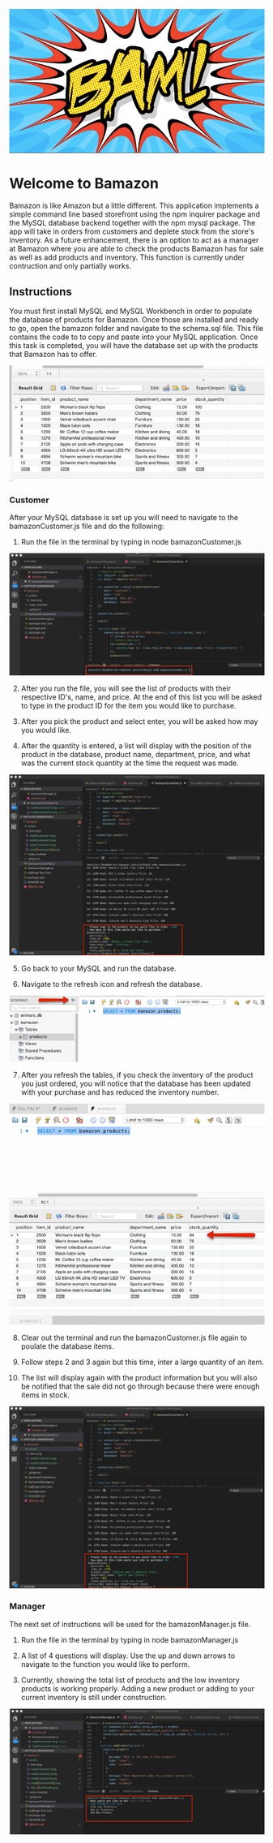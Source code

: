 ![bam](https://github.com/jldueyusa/bamazon/blob/master/assets/bam.png)
# Welcome to Bamazon 

Bamazon is like Amazon but a little different. This application implements a simple command line based storefront using the npm inquirer package and the MySQL database backend together with the npm mysql package. The app will take in orders from customers and deplete stock from the store's inventory. As a future enhancement, there is an option to act as a manager at Bamazon where you are able to check the products Bamazon has for sale as well as add products and inventory. This function is currently under contruction and only partially works. 

## Instructions

You must first install MySQL and MySQL Workbench in order to populate the database of products for Bamazon. Once those are installed and ready to go, open the bamazon folder and navigate to the schema.sql file. This file contains the code to to copy and paste into your MySQL application. Once this task is completed, you will have the database set up with the products that Bamazon has to offer.

![SQL DB List](https://github.com/jldueyusa/bamazon/blob/master/assets/nodeCustomerSQL.png)

### Customer

After your MySQL database is set up you will need to navigate to the bamazonCustomer.js file and do the following:

1. Run the file in the terminal by typing in node bamazonCustomer.js

![nodeCustomer1](https://github.com/jldueyusa/bamazon/blob/master/assets/nodeCustomer1.png)

2. After you run the file, you will see the list of products with their respective ID's, name, and price. At the end of this list you will be asked to type in the product ID for the item you would like to purchase. 

3. After you pick the product and select enter, you will be asked how may you would like.

4. After the quantity is entered, a list will display with the position of the product in the database, product name, department, price, and what was the current stock quantity at the time the request was made.

![nodeCustomer2](https://github.com/jldueyusa/bamazon/blob/master/assets/nodeCustomer2.png)

5. Go back to your MySQL and run the database.

6. Navigate to the refresh icon and refresh the database. 

![SQL Refresh](https://github.com/jldueyusa/bamazon/blob/master/assets/SQL_refresh.png)

7. After you refresh the tables, if you check the inventory of the product you just ordered, you will notice that the database has been updated with your purchase and has reduced the inventory number.

![SQL Results](https://github.com/jldueyusa/bamazon/blob/master/assets/SQL_CustResults.png)

8. Clear out the terminal and run the bamazonCustomer.js file again to poulate the database items.

6. Follow steps 2 and 3 again but this time, inter a large quantity of an item. 

7. The list will display again with the product information but you will also be notified that the sale did not go through because there were enough items in stock.

![nodeCustomer3](https://github.com/jldueyusa/bamazon/blob/master/assets/nodeCustomer3.png)

### Manager

The next set of instructions will be used for the bamazonManager.js file.

1. Run the file in the terminal by typing in node bamazonManager.js

2. A list of 4 questions will display. Use the up and down arrows to navigate to the function you would like to perform.

3. Currently, showing the total list of products and the low inventory products is working properly. Adding a new product or adding to your current inventory is still under construction.

![nodeManager1](https://github.com/jldueyusa/bamazon/blob/master/assets/nodeManager1.png)



